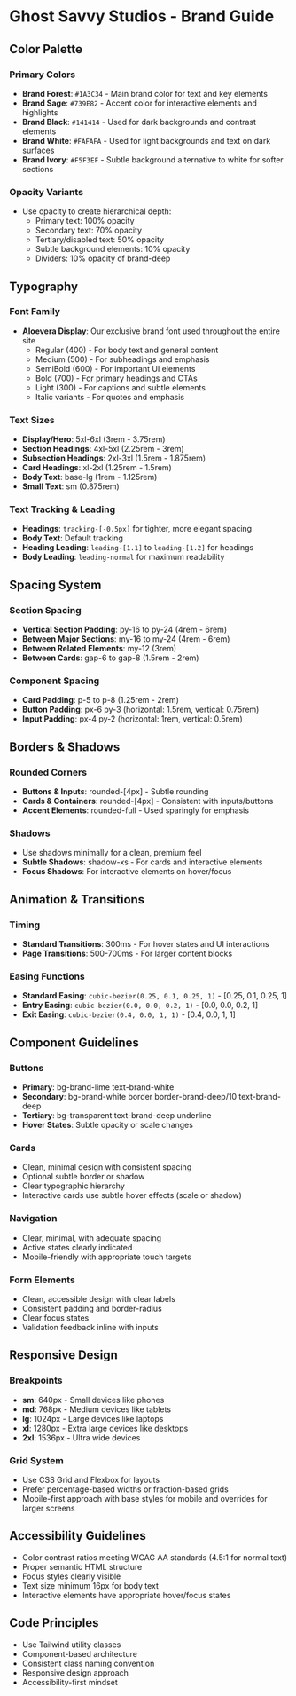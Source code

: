 # Ghost Savvy Studios - Brand Guide

## Color Palette

### Primary Colors

- **Brand Forest**: `#1A3C34` - Main brand color for text and key elements
- **Brand Sage**: `#739E82` - Accent color for interactive elements and highlights
- **Brand Black**: `#141414` - Used for dark backgrounds and contrast elements
- **Brand White**: `#FAFAFA` - Used for light backgrounds and text on dark surfaces
- **Brand Ivory**: `#F5F3EF` - Subtle background alternative to white for softer sections

### Opacity Variants

- Use opacity to create hierarchical depth:
  - Primary text: 100% opacity
  - Secondary text: 70% opacity
  - Tertiary/disabled text: 50% opacity
  - Subtle background elements: 10% opacity
  - Dividers: 10% opacity of brand-deep

## Typography

### Font Family

- **Aloevera Display**: Our exclusive brand font used throughout the entire site
  - Regular (400) - For body text and general content
  - Medium (500) - For subheadings and emphasis
  - SemiBold (600) - For important UI elements
  - Bold (700) - For primary headings and CTAs
  - Light (300) - For captions and subtle elements
  - Italic variants - For quotes and emphasis

### Text Sizes

- **Display/Hero**: 5xl-6xl (3rem - 3.75rem)
- **Section Headings**: 4xl-5xl (2.25rem - 3rem)
- **Subsection Headings**: 2xl-3xl (1.5rem - 1.875rem)
- **Card Headings**: xl-2xl (1.25rem - 1.5rem)
- **Body Text**: base-lg (1rem - 1.125rem)
- **Small Text**: sm (0.875rem)

### Text Tracking & Leading

- **Headings**: `tracking-[-0.5px]` for tighter, more elegant spacing
- **Body Text**: Default tracking
- **Heading Leading**: `leading-[1.1]` to `leading-[1.2]` for headings
- **Body Leading**: `leading-normal` for maximum readability

## Spacing System

### Section Spacing

- **Vertical Section Padding**: py-16 to py-24 (4rem - 6rem)
- **Between Major Sections**: my-16 to my-24 (4rem - 6rem)
- **Between Related Elements**: my-12 (3rem)
- **Between Cards**: gap-6 to gap-8 (1.5rem - 2rem)

### Component Spacing

- **Card Padding**: p-5 to p-8 (1.25rem - 2rem)
- **Button Padding**: px-6 py-3 (horizontal: 1.5rem, vertical: 0.75rem)
- **Input Padding**: px-4 py-2 (horizontal: 1rem, vertical: 0.5rem)

## Borders & Shadows

### Rounded Corners

- **Buttons & Inputs**: rounded-[4px] - Subtle rounding
- **Cards & Containers**: rounded-[4px] - Consistent with inputs/buttons
- **Accent Elements**: rounded-full - Used sparingly for emphasis

### Shadows

- Use shadows minimally for a clean, premium feel
- **Subtle Shadows**: shadow-xs - For cards and interactive elements
- **Focus Shadows**: For interactive elements on hover/focus

## Animation & Transitions

### Timing

- **Standard Transitions**: 300ms - For hover states and UI interactions
- **Page Transitions**: 500-700ms - For larger content blocks

### Easing Functions

- **Standard Easing**: `cubic-bezier(0.25, 0.1, 0.25, 1)` - [0.25, 0.1, 0.25, 1]
- **Entry Easing**: `cubic-bezier(0.0, 0.0, 0.2, 1)` - [0.0, 0.0, 0.2, 1]
- **Exit Easing**: `cubic-bezier(0.4, 0.0, 1, 1)` - [0.4, 0.0, 1, 1]

## Component Guidelines

### Buttons

- **Primary**: bg-brand-lime text-brand-white
- **Secondary**: bg-brand-white border border-brand-deep/10 text-brand-deep
- **Tertiary**: bg-transparent text-brand-deep underline
- **Hover States**: Subtle opacity or scale changes

### Cards

- Clean, minimal design with consistent spacing
- Optional subtle border or shadow
- Clear typographic hierarchy
- Interactive cards use subtle hover effects (scale or shadow)

### Navigation

- Clear, minimal, with adequate spacing
- Active states clearly indicated
- Mobile-friendly with appropriate touch targets

### Form Elements

- Clean, accessible design with clear labels
- Consistent padding and border-radius
- Clear focus states
- Validation feedback inline with inputs

## Responsive Design

### Breakpoints

- **sm**: 640px - Small devices like phones
- **md**: 768px - Medium devices like tablets
- **lg**: 1024px - Large devices like laptops
- **xl**: 1280px - Extra large devices like desktops
- **2xl**: 1536px - Ultra wide devices

### Grid System

- Use CSS Grid and Flexbox for layouts
- Prefer percentage-based widths or fraction-based grids
- Mobile-first approach with base styles for mobile and overrides for larger screens

## Accessibility Guidelines

- Color contrast ratios meeting WCAG AA standards (4.5:1 for normal text)
- Proper semantic HTML structure
- Focus styles clearly visible
- Text size minimum 16px for body text
- Interactive elements have appropriate hover/focus states

## Code Principles

- Use Tailwind utility classes
- Component-based architecture
- Consistent class naming convention
- Responsive design approach
- Accessibility-first mindset
